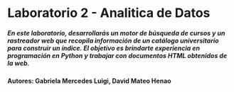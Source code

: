 # Laboratorio 2 - Analitica de Datos 
##### En este laboratorio, desarrollarás un motor de búsqueda de cursos y un rastreador web que recopila información de un catálogo universitario para construir un índice. El objetivo es brindarte experiencia en programación en Python y trabajar con documentos HTML obtenidos de la web.
#### Autores: Gabriela Mercedes Luigi, David Mateo Henao
